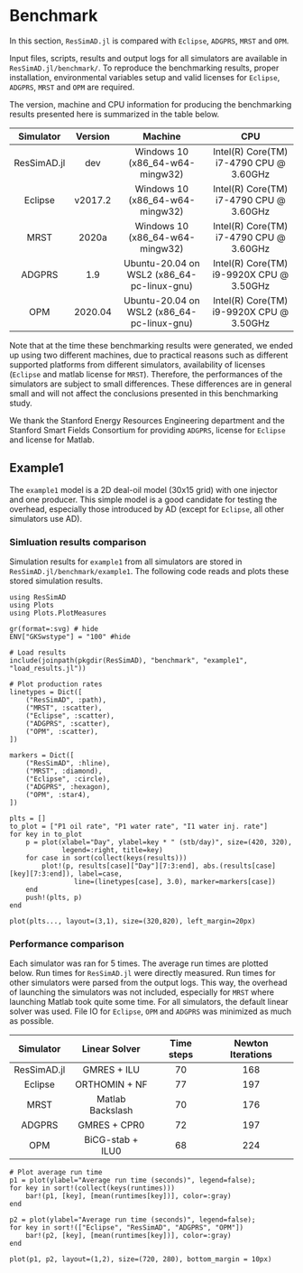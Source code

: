 # Benchmark

In this section, `ResSimAD.jl` is compared with `Eclipse`, `ADGPRS`, `MRST` and `OPM`.

Input files, scripts, results and output logs for all simulators are available in `ResSimAD.jl/benchmark/`. 
To reproduce the benchmarking results, proper installation, environmental variables setup and valid licenses for `Eclipse`, `ADGPRS`, `MRST` and `OPM` are required.

The version, machine and CPU information for producing the benchmarking results presented here is summarized in the table below.

Simulator    | Version | Machine | CPU
:---:   | :---: | :---: | :---:
ResSimAD.jl | dev | Windows 10 (x86_64-w64-mingw32)| Intel(R) Core(TM) i7-4790 CPU @ 3.60GHz
Eclipse | v2017.2 | Windows 10 (x86_64-w64-mingw32)| Intel(R) Core(TM) i7-4790 CPU @ 3.60GHz
MRST | 2020a | Windows 10 (x86_64-w64-mingw32)| Intel(R) Core(TM) i7-4790 CPU @ 3.60GHz
ADGPRS | 1.9 | Ubuntu-20.04 on WSL2 (x86_64-pc-linux-gnu)| Intel(R) Core(TM) i9-9920X CPU @ 3.50GHz
OPM | 2020.04 | Ubuntu-20.04 on WSL2 (x86_64-pc-linux-gnu)| Intel(R) Core(TM) i9-9920X CPU @ 3.50GHz

Note that at the time these benchmarking results were generated, we ended up using two different machines, due to practical reasons such as different supported platforms from 
different simulators, availability of licenses (`Eclipse` and matlab license for `MRST`). Therefore, the performances of the simulators
are subject to small differences. These differences are in general small and will not affect the conclusions presented in this benchmarking study.

We thank the Stanford Energy Resources Engineering department and the Stanford Smart Fields Consortium for providing `ADGPRS`, license for `Eclipse` and license for Matlab.

## Example1

The `example1` model is a 2D deal-oil model (30x15 grid) with one injector and one producer. 
This simple model is a good candidate for testing the overhead, especially those introduced by AD (except for `Eclipse`, all other simulators use AD).

### Simluation results comparison

Simulation results for `example1` from all simulators are stored in `ResSimAD.jl/benchmark/example1`. The following code reads and plots these stored simulation results.

```@example benchmark
using ResSimAD
using Plots
using Plots.PlotMeasures

gr(format=:svg) # hide
ENV["GKSwstype"] = "100" #hide

# Load results
include(joinpath(pkgdir(ResSimAD), "benchmark", "example1", "load_results.jl"))

# Plot production rates
linetypes = Dict([
    ("ResSimAD", :path),
    ("MRST", :scatter),
    ("Eclipse", :scatter),
    ("ADGPRS", :scatter),
    ("OPM", :scatter),
])

markers = Dict([
    ("ResSimAD", :hline),
    ("MRST", :diamond),
    ("Eclipse", :circle),
    ("ADGPRS", :hexagon),
    ("OPM", :star4),
])

plts = []
to_plot = ["P1 oil rate", "P1 water rate", "I1 water inj. rate"]
for key in to_plot
    p = plot(xlabel="Day", ylabel=key * " (stb/day)", size=(420, 320),
             legend=:right, title=key)
    for case in sort(collect(keys(results)))
        plot!(p, results[case]["Day"][7:3:end], abs.(results[case][key][7:3:end]), label=case,
                line=(linetypes[case], 3.0), marker=markers[case])
    end
    push!(plts, p)
end

plot(plts..., layout=(3,1), size=(320,820), left_margin=20px)
```

### Performance comparison

Each simulator was ran for 5 times. The average run times are plotted below. 
Run times for `ResSimAD.jl` were directly measured. 
Run times for other simulators were parsed from the output logs. 
This way, the overhead of launching the simulators was not included, especially for `MRST` where launching Matlab took quite some time.
For all simulators, the default linear solver was used. File IO for `Eclipse`, `OPM` and `ADGPRS` was minimized as much as possible.


Simulator    | Linear Solver | Time steps | Newton Iterations
:---:   | :---: | :---: | :---:
ResSimAD.jl | GMRES + ILU | 70 | 168
Eclipse | ORTHOMIN + NF  | 77| 197
MRST | Matlab Backslash | 70 | 176
ADGPRS | GMRES + CPR0 | 72 | 197
OPM | BiCG-stab + ILU0 | 68 | 224

```@example benchmark
# Plot average run time
p1 = plot(ylabel="Average run time (seconds)", legend=false);
for key in sort!(collect(keys(runtimes)))
    bar!(p1, [key], [mean(runtimes[key])], color=:gray)
end

p2 = plot(ylabel="Average run time (seconds)", legend=false);
for key in sort!(["Eclipse", "ResSimAD", "ADGPRS", "OPM"])
    bar!(p2, [key], [mean(runtimes[key])], color=:gray)
end

plot(p1, p2, layout=(1,2), size=(720, 280), bottom_margin = 10px)

```
